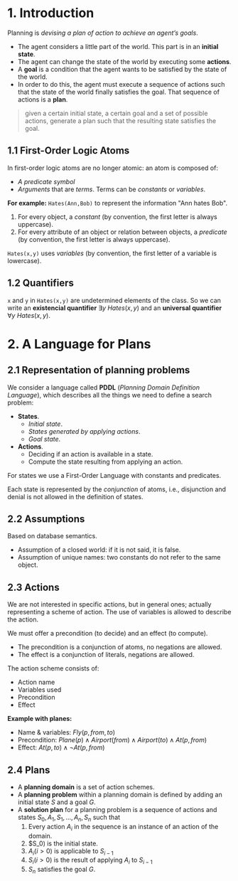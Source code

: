 # 1. Introduction
Planning is *devising a plan of action to achieve an agent’s goals*.

- The agent considers a little part of the world. This part is in an **initial state**.
- The agent can change the state of the world by executing some **actions**.
- A **goal** is a condition that the agent wants to be satisfied by the state of the world.
- In order to do this, the agent must execute a sequence of actions such that the state of the world finally satisfies the goal. That sequence of actions is a **plan**.

> given a certain initial state, a certain goal and a set of possible actions, generate a plan such that the resulting state satisfies the goal.

## 1.1 First-Order Logic Atoms
In first-order logic atoms are no longer atomic: an atom is composed of:
- *A predicate symbol*
- *Arguments* that are *terms*. Terms can be *constants* or *variables*.

**For example:** `Hates(Ann,Bob)` to represent the information "Ann hates Bob".
1. For every object, a *constant* (by convention, the first letter is always uppercase).
2. For every attribute of an object or relation between objects, a *predicate* (by convention, the first letter is always uppercase).

`Hates(x,y)` uses *variables* (by convention, the first letter of a variable is lowercase).

## 1.2 Quantifiers
`x` and `y` in `Hates(x,y)` are undetermined elements of the class. So we can write an **existencial quantifier** $\exists y \ Hates(x,y)$ and an **universal quantifier** $\forall y \ Hates(x,y)$.

# 2. A Language for Plans
## 2.1 Representation of planning problems
We consider a language called **PDDL** (*Planning Domain Definition Language*), which describes all the things we need to define a search problem:
- **States**.
	- *Initial state*.
	- *States generated by applying actions*.
	- *Goal state*.
- **Actions**.
	- Deciding if an action is available in a state.
	- Compute the state resulting from applying an action.

For states we use a First-Order Language with constants and predicates.

Each state is represented by the *conjunction* of atoms, i.e., disjunction and denial is not allowed in the definition of states.
## 2.2 Assumptions
Based on database semantics.
- Assumption of a closed world: if it is not said, it is false.
- Assumption of unique names: two constants do not refer to the same object.

## 2.3 Actions
We are not interested in specific actions, but in general ones; actually representing a scheme of action. The use of variables is allowed to describe the action. 

We must offer a precondition (to decide) and an effect (to compute).
- The precondition is a conjunction of atoms, no negations are allowed.
- The effect is a conjunction of literals, negations are allowed.

The action scheme consists of:
- Action name
- Variables used
- Precondition
- Effect

**Example with planes:**
- Name & variables: $Fly(p, from,to)$
- Precondition: $Plane(p) \wedge Airport(from) \wedge Airport(to) \wedge At(p, from)$
- Effect: $At(p,to)\wedge \neg At(p,from)$

## 2.4 Plans
- A **planning domain** is a set of action schemes.
- A **planning problem** within a planning domain is defined by adding an initial state $S$ and a goal $G$.
- A **solution plan** for a planning problem is a sequence of actions and states $S_0, A_1, S_1, \dots, A_n, S_n$ such that
	1. Every action $A_i$ in the sequence is an instance of an action of the domain.
	2. $S_0) is the initial state.
	3. $A_i (i>0)$ is applicable to $S_{i-1}$
	4. $S_i (i>0$) is the result of applying $A_i$ to $S_{i-1}$
	5. $S_n$ satisfies the goal $G$.

